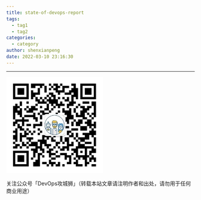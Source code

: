 ```yaml
---
title: state-of-devops-report
tags:
  - tag1
  - tag2
categories:
  - category
author: shenxianpeng
date: 2022-03-10 23:16:30
---
```






















































---

![ ](https://github.com/shenxianpeng/shenxianpeng.github.io/blob/master/about/index/qrcode.jpg?raw=true)

关注公众号「DevOps攻城狮」（转载本站文章请注明作者和出处，请勿用于任何商业用途）
